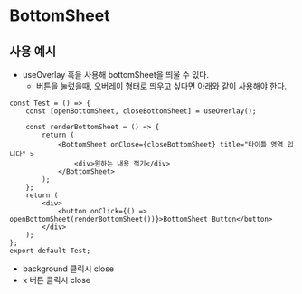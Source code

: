 # BottomSheet

## 사용 예시
- useOverlay 훅을 사용해 bottomSheet을 띄울 수 있다.
  - 버튼을 눌렀을때, 오버레이 형태로 띄우고 싶다면 아래와 같이 사용해야 한다.
```tsx
const Test = () => {
	const [openBottomSheet, closeBottomSheet] = useOverlay();

	const renderBottomSheet = () => {
		return (
			<BottomSheet onClose={closeBottomSheet} title="타이틀 영역 입니다" >
                <div>원하는 내용 적기</div>
			</BottomSheet>
		);
	};
	return (
		<div>
			<button onClick={() => openBottomSheet(renderBottomSheet())}>BottomSheet Button</button>
		</div>
	);
};
export default Test;
```

- background 클릭시 close 
- x 버튼 클릭시 close 